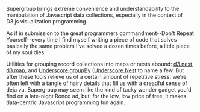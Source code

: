 Supergroup brings extreme convenience and understandability to the manipulation of 
Javascript data collections, especially in the context of D3.js visualization
programming.

As if in submission to the great programmers commandment--Don't
Repeat Yourself--every time I find myself writing a piece of code
that solves basically the same problem I've solved a dozen times
before, a little piece of my soul dies.

Utilities for grouping record collections into maps or nests abound:
[d3.nest](https://github.com/mbostock/d3/wiki/Arrays#-nest),
[d3.map](https://github.com/mbostock/d3/wiki/Arrays#associative-arrays),
and [Underscore.groupBy](http://underscorejs.org/#groupBy)
([Underscore.Nest](https://github.com/iros/underscore.nest) to name
a few. But after these tools relieve us of a certain amount of 
repetitive stress, we're often left with a tangle of hairy details
that fill us with a dreadful sense of deja vu. Supergroup may seem
like the kind of tacky wonder gadget you'd find on a late-night
Ronco ad, but, for the low, low price of free, it makes data-centric
Javascript programming fun again.
